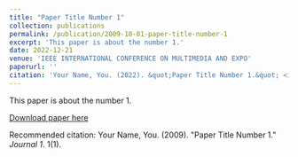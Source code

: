 ```yaml
---
title: "Paper Title Number 1"
collection: publications
permalink: /publication/2009-10-01-paper-title-number-1
excerpt: 'This paper is about the number 1.'
date: 2022-12-21
venue: 'IEEE INTERNATIONAL CONFERENCE ON MULTIMEDIA AND EXPO'
paperurl: ''
citation: 'Your Name, You. (2022). &quot;Paper Title Number 1.&quot; <i>Journal 1</i>. 1(1).'
---
```

This paper is about the number 1.

[Download paper here](http://academicpages.github.io/files/paper1.pdf)

Recommended citation: Your Name, You. (2009). "Paper Title Number 1." <i>Journal 1</i>. 1(1).
